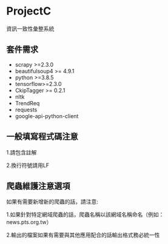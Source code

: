 # ProjectC
資訊一致性彙整系統

套件需求
----
- scrapy >=2.3.0
- beautifulsoup4 >= 4.9.1
- python >=3.8.5
- tensorflow>=2.3.0
- CkipTagger >= 0.2.1
- nltk
- TrendReq
- requests
- google-api-python-client

一般填寫程式碼注意
----
1.請包含註解

2.換行符號請用LF

爬蟲維護注意選項
----
如果有需要新增新的爬蟲的話，請注意:

1.如果針對特定網域爬蟲的話，爬蟲名稱以該網域名稱命名（例如：news.pts.org.tw）

2.輸出的檔案如果有需要與其他應用配合的話輸出格式務必統一性
